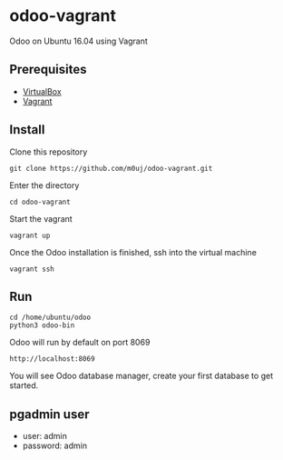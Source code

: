 # odoo-vagrant

Odoo on Ubuntu 16.04 using Vagrant

## Prerequisites

* [VirtualBox](https://www.virtualbox.org/wiki/Downloads)
* [Vagrant](https://www.vagrantup.com/downloads.html)

## Install

Clone this repository

```
git clone https://github.com/m0uj/odoo-vagrant.git
```

Enter the directory

```
cd odoo-vagrant
```

Start the vagrant

```
vagrant up
```

Once the Odoo installation is finished, ssh into the virtual machine

```
vagrant ssh
```

## Run

```
cd /home/ubuntu/odoo
python3 odoo-bin
```

Odoo will run by default on port 8069

```
http://localhost:8069
```

You will see Odoo database manager, create your first database to get started.

## pgadmin user

* user: admin
* password: admin

